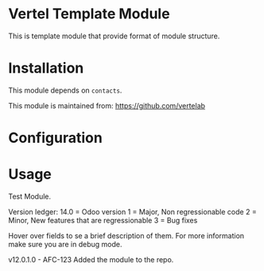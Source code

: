 Vertel Template Module
==================

This is template module that provide format of module structure.

Installation
============

This module depends on ``contacts``.

This module is maintained from: https://github.com/vertelab

Configuration
=============


Usage
=====
Test Module.

Version ledger:
14.0 = Odoo version
1 = Major, Non regressionable code
2 = Minor, New features that are regressionable
3 = Bug fixes

Hover over fields to se a brief description of them. For more information make sure you are in debug mode.

v12.0.1.0 - AFC-123 Added the module to the repo.

